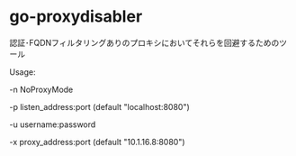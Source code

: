 # go-proxydisabler

認証･FQDNフィルタリングありのプロキシにおいてそれらを回避するためのツール



Usage:

  -n NoProxyMode

  -p listen_address:port (default "localhost:8080")

  -u username:password

  -x proxy_address:port (default "10.1.16.8:8080")